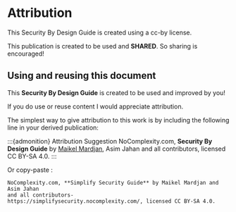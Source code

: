 # Attribution

This Security By Design Guide is created using a cc-by license. 

This publication is created to be used and **SHARED**. So sharing is encouraged!

## Using and reusing this document

This **Security By Design Guide** is created to be used and improved by you! 

If you do use or reuse content I would appreciate attribution.

The simplest way to give attribution to this work is by including the following line in your derived publication:

:::{admonition} Attribution Suggestion
NoComplexity.com, **Security By Design Guide** by [Maikel Mardjan](https://simplifysecurity.nocomplexity.com/), Asim Jahan and all contributors, licensed CC BY-SA 4.0. 
:::

Or copy-paste :

```
NoComplexity.com, **Simplify Security Guide** by Maikel Mardjan and Asim Jahan
and all contributors- 
https://simplifysecurity.nocomplexity.com/, licensed CC BY-SA 4.0. 
```


